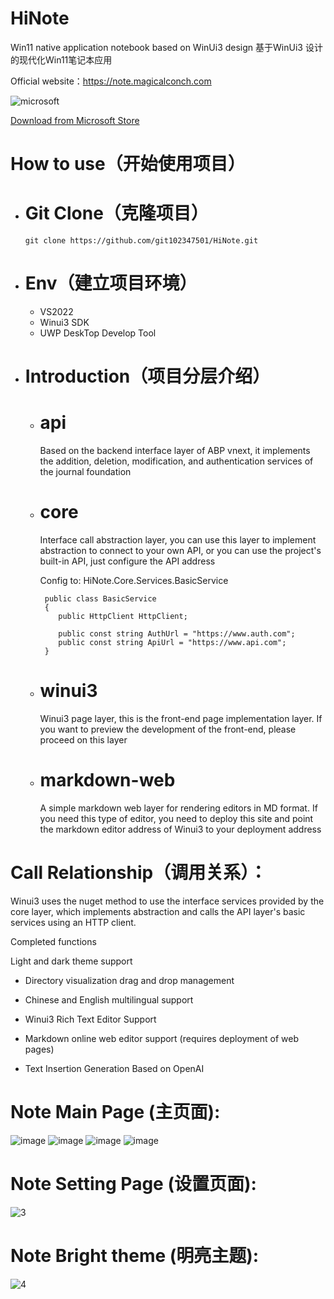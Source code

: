 # HiNote 
Win11 native application notebook based on WinUi3 design
基于WinUi3 设计的现代化Win11笔记本应用

Official website：https://note.magicalconch.com

![microsoft](https://user-images.githubusercontent.com/37917403/206961341-fadbdff9-e178-4d83-9245-9bb94dc97816.png)

[Download from Microsoft Store](https://apps.microsoft.com/store/detail/hellonote/9N94LT5S8FD9?hl=zh-cn&gl=cn)

# How to use（开始使用项目）

- # Git Clone（克隆项目）

   `` git clone https://github.com/git102347501/HiNote.git ``

- # Env（建立项目环境）
  - VS2022
  - Winui3 SDK
  - UWP DeskTop Develop Tool

- # Introduction（项目分层介绍）
  - # api
    
    Based on the backend interface layer of ABP vnext, it implements the addition, deletion, modification, and authentication services of the journal foundation
  
  - # core
    
    Interface call abstraction layer, you can use this layer to implement abstraction to connect to your own API, or you can use the project's built-in API, just      configure the API address
    
    Config to: HiNote.Core.Services.BasicService
    ```
     public class BasicService
     {
        public HttpClient HttpClient;

        public const string AuthUrl = "https://www.auth.com";
        public const string ApiUrl = "https://www.api.com";
     }
    
    ```
  
  - # winui3
    
    Winui3 page layer, this is the front-end page implementation layer. If you want to preview the development of the front-end, please proceed on this layer
    
  - # markdown-web
    
    A simple markdown web layer for rendering editors in MD format. If you need this type of editor, you need to deploy this site and point the markdown editor        address of Winui3 to your deployment address

# Call Relationship（调用关系）：

Winui3 uses the nuget method to use the interface services provided by the core layer, which implements abstraction and calls the API layer's basic services using an HTTP client.

Completed functions



Light and dark theme support

- Directory visualization drag and drop management

- Chinese and English multilingual support

- Winui3 Rich Text Editor Support

- Markdown online web editor support (requires deployment of web pages)

- Text Insertion Generation Based on OpenAI


# Note Main Page (主页面):
![image](https://github.com/git102347501/HiNote/assets/37917403/ffa1b104-83d8-4d06-8973-d10463721c24)
![image](https://github.com/git102347501/HiNote/assets/37917403/039b62ac-64b3-43c6-a96a-e70cfc2d15e5)
![image](https://github.com/git102347501/HiNote/assets/37917403/b21b8e26-a856-4017-8cc2-d777cebf89f9)
![image](https://github.com/git102347501/HiNote/assets/37917403/22e6d6de-8de5-43ed-ac88-2fcd93d81422)


# Note Setting Page (设置页面):
![3](https://user-images.githubusercontent.com/37917403/204701252-6d3e6d2e-9a95-4e68-8e49-7df3056d6788.png)

# Note Bright theme (明亮主题):
![4](https://user-images.githubusercontent.com/37917403/204701255-46b4240b-d28a-4916-8336-80ae15e19125.png)

